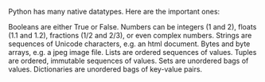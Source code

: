 Python has many native datatypes. Here are the important ones:

Booleans are either True or False.
Numbers can be integers (1 and 2), floats (1.1 and 1.2), fractions (1/2 and 2/3), or even complex numbers.
Strings are sequences of Unicode characters, e.g. an html document.
Bytes and byte arrays, e.g. a jpeg image file.
Lists are ordered sequences of values.
Tuples are ordered, immutable sequences of values.
Sets are unordered bags of values.
Dictionaries are unordered bags of key-value pairs.